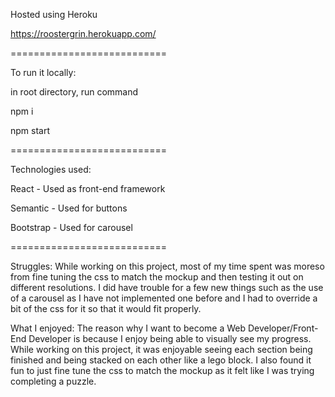 Hosted using Heroku

https://roostergrin.herokuapp.com/

===========================

To run it locally:

in root directory, run command

npm i

npm start

===========================

Technologies used: 

React - Used as front-end framework

Semantic - Used for buttons

Bootstrap - Used for carousel

===========================

Struggles: 
While working on this project, most of my time spent was moreso from fine tuning the css to match the mockup and then testing it out on different resolutions. I did have trouble for a few new things such as the use of a carousel as I have not implemented one before and I had to override a bit of the css for it so that it would fit properly.

What I enjoyed:
The reason why I want to become a Web Developer/Front-End Developer is because I enjoy being able to visually see my progress. While working on this project, it was enjoyable seeing each section being finished and being stacked on each other like a lego block. I also found it fun to just fine tune the css to match the mockup as it felt like I was trying completing a puzzle.
